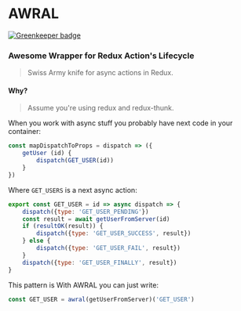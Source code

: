 # AWRAL

[![Greenkeeper badge](https://badges.greenkeeper.io/Metnew/awral.svg)](https://greenkeeper.io/)

### Awesome Wrapper for Redux Action's Lifecycle
> Swiss Army knife for async actions in Redux.

#### Why?
> Assume you're using redux and redux-thunk.

When you work with async stuff you probably have next code in your container:
```js
const mapDispatchToProps = dispatch => ({
	getUser (id) {
		dispatch(GET_USER(id))
	}
})
```
Where `GET_USERS` is a next async action:
```js
export const GET_USER = id => async dispatch => {
	dispatch({type: 'GET_USER_PENDING'})
	const result = await getUserFromServer(id)
	if (resultOK(result)) {
		dispatch({type: 'GET_USER_SUCCESS', result})
	} else {
		dispatch({type: 'GET_USER_FAIL', result})
	}
	dispatch({type: 'GET_USER_FINALLY', result})
}

```

This pattern is
With AWRAL you can just write:
```js
const GET_USER = awral(getUserFromServer)('GET_USER')
```
